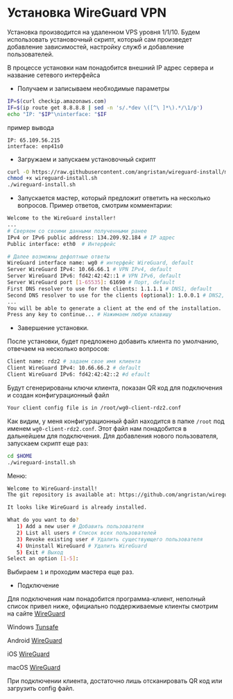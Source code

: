 # Установка WireGuard VPN

Установка производится на удаленном VPS уровня 1/1/10. Будем использовать установочный скрипт, который сам произведет добавление зависимостей, настройку служб и добавление пользователей.

В процессе установки нам понадобится внешний IP адрес сервера и название сетевого интерфейса

- Получаем и записываем необходимые параметры

```bash 
IP=$(curl checkip.amazonaws.com)
IF=$(ip route get 8.8.8.8 | sed -n 's/.*dev \([^\ ]*\).*/\1/p')
echo "IP: "$IP"\ninterface: "$IF
```
пример вывода
```
IP: 65.109.56.215
interface: enp41s0
```

- Загружаем и запускаем установочный скрипт
```bash
curl -O https://raw.githubusercontent.com/angristan/wireguard-install/master/wireguard-install.sh
chmod +x wireguard-install.sh
./wireguard-install.sh
```

- Запускается мастер, который предложит ответить на несколько вопросов. Пример ответов, смотрим комментарии:

```bash
Welcome to the WireGuard installer!
...
# Сверяем со своими данными полученными ранее
IPv4 or IPv6 public address: 134.209.92.184 # IP адрес
Public interface: eth0  # Интерфейс

# Далее возможны дефолтные ответы
WireGuard interface name: wg0 # интерфейс WireGuard, default
Server WireGuard IPv4: 10.66.66.1 # VPN IPv4, default
Server WireGuard IPv6: fd42:42:42::1 # VPN IPv6, default
Server WireGuard port [1-65535]: 61690 # Порт, default
First DNS resolver to use for the clients: 1.1.1.1 # DNS1, default
Second DNS resolver to use for the clients (optional): 1.0.0.1 # DNS2, default
...
You will be able to generate a client at the end of the installation.
Press any key to continue... # Нажимаем любую клавишу
```
- Завершение установки.

После установки, будет предложено добавить клиента по умолчанию, отвечаем на несколько вопросов:
```bash
Client name: rdz2 # задаем свое имя клиента
Client WireGuard IPv4: 10.66.66.2 # default
Client WireGuard IPv6: fd42:42:42::2 #d efault
```

Будут сгенерированы ключи клиента, показан QR код для подключения и создан конфигурационный файл 
```bash
Your client config file is in /root/wg0-client-rdz2.conf
```
Как видим, у меня конфигурационный файл находится в папке `/root` под именем `wg0-client-rdz2.conf`. Этот файл нам понадобится в дальнейшем для подключения. Для добавления нового пользователя, запускаем скрипт еще раз:
```bash
cd $HOME
./wireguard-install.sh
```
Меню:
```bash
Welcome to WireGuard-install!
The git repository is available at: https://github.com/angristan/wireguard-install

It looks like WireGuard is already installed.

What do you want to do?
   1) Add a new user # Добавить пользователя
   2) List all users # Список всех пользователей
   3) Revoke existing user # Удалить существующего пользователя
   4) Uninstall WireGuard # Удалить WireGuard
   5) Exit # Выход
Select an option [1-5]: 
```
Выбираем `1` и проходим мастера еще раз.

- Подключение

Для подключения нам понадобится программа-клиент, неполный список привел ниже, официально поддерживаемые клиенты смотрим на сайте [WireGuard](https://www.wireguard.com/install/)

Windows [Tunsafe](https://tunsafe.com/download)

Android [WireGuard](https://play.google.com/store/apps/details?id=com.wireguard.android&hl=en&gl=US)

iOS [WireGuard](https://apps.apple.com/ru/app/wireguard/id1441195209)

macOS [WireGuard](https://apps.apple.com/ru/app/wireguard/id1451685025?mt=12)

При подключении клиента, достаточно лишь отсканировать QR код или загрузить config файл.
